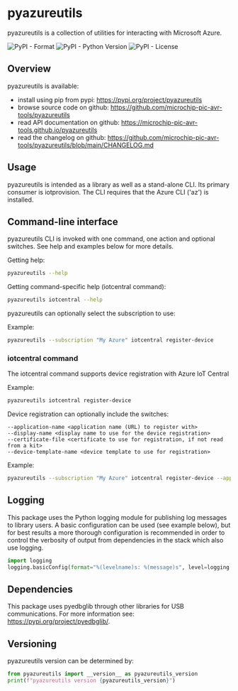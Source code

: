 # pyazureutils
pyazureutils is a collection of utilities for interacting with Microsoft Azure.

![PyPI - Format](https://img.shields.io/pypi/format/pyazureutils)
![PyPI - Python Version](https://img.shields.io/pypi/pyversions/pyazureutils)
![PyPI - License](https://img.shields.io/pypi/l/pyazureutils)

## Overview
pyazureutils is available:

* install using pip from pypi: https://pypi.org/project/pyazureutils
* browse source code on github: https://github.com/microchip-pic-avr-tools/pyazureutils
* read API documentation on github: https://microchip-pic-avr-tools.github.io/pyazureutils
* read the changelog on github: https://github.com/microchip-pic-avr-tools/pyazureutils/blob/main/CHANGELOG.md


## Usage
pyazureutils is intended as a library as well as a stand-alone CLI.
Its primary consumer is iotprovision.
The CLI requires that the Azure CLI ('az') is installed.

## Command-line interface
pyazureutils CLI is invoked with one command, one action and optional switches.  See help and examples below for more details.

Getting help:
```bash
pyazureutils --help
```

Getting command-specific help (iotcentral command):
```bash
pyazureutils iotcentral --help
```

pyazureutils can optionally select the subscription to use:

Example:
```bash
pyazureutils --subscription "My Azure" iotcentral register-device
```

### iotcentral command
The iotcentral command supports device registration with Azure IoT Central

Example:
```bash
pyazureutils iotcentral register-device
```

Device registration can optionally include the switches:
```
--application-name <application name (URL) to register with>
--display-name <display name to use for the device registration>
--certificate-file <certificate to use for registration, if not read from a kit>
--device-template-name <device template to use for registration>
```

Example:
```bash
pyazureutils --subscription "My Azure" iotcentral register-device --app custom-227clcx93h8 --template "PIC-IoT WM" --display-name "My PIC-IoT Kit"
```

## Logging
This package uses the Python logging module for publishing log messages to library users.
A basic configuration can be used (see example below), but for best results a more thorough configuration is
recommended in order to control the verbosity of output from dependencies in the stack which also use logging.
```python
import logging
logging.basicConfig(format="%(levelname)s: %(message)s", level=logging.WARNING)
```

## Dependencies
This package uses pyedbglib through other libraries for USB communications.  For more information see: https://pypi.org/project/pyedbglib/.

## Versioning
pyazureutils version can be determined by:
```python
from pyazureutils import __version__ as pyazureutils_version
print(f"pyazureutils version {pyazureutils_version}")
```